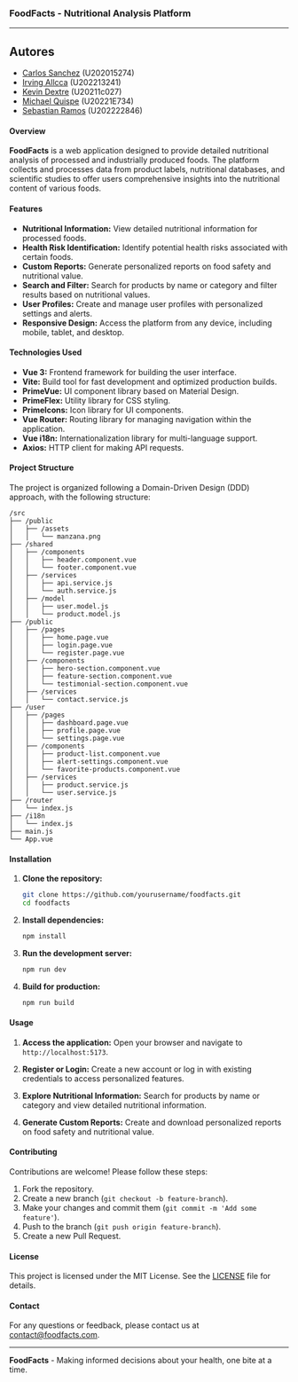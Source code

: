 ### FoodFacts - Nutritional Analysis Platform

---

## Autores

- [Carlos Sanchez](https://github.com/carlossm907) (U202015274)
- [Irving Allcca](https://github.com/Evitern07) (U202213241)
- [Kevin Dextre](https://github.com/KevinDextreMiguel) (U20211c027)
- [Michael Quispe](https://github.com/MQRF123) (U20221E734)
- [Sebastian Ramos](https://github.com/DazzliBoy) (U202222846)

#### Overview

**FoodFacts** is a web application designed to provide detailed nutritional analysis of processed and industrially produced foods. The platform collects and processes data from product labels, nutritional databases, and scientific studies to offer users comprehensive insights into the nutritional content of various foods.

#### Features

- **Nutritional Information:** View detailed nutritional information for processed foods.
- **Health Risk Identification:** Identify potential health risks associated with certain foods.
- **Custom Reports:** Generate personalized reports on food safety and nutritional value.
- **Search and Filter:** Search for products by name or category and filter results based on nutritional values.
- **User Profiles:** Create and manage user profiles with personalized settings and alerts.
- **Responsive Design:** Access the platform from any device, including mobile, tablet, and desktop.

#### Technologies Used

- **Vue 3:** Frontend framework for building the user interface.
- **Vite:** Build tool for fast development and optimized production builds.
- **PrimeVue:** UI component library based on Material Design.
- **PrimeFlex:** Utility library for CSS styling.
- **PrimeIcons:** Icon library for UI components.
- **Vue Router:** Routing library for managing navigation within the application.
- **Vue i18n:** Internationalization library for multi-language support.
- **Axios:** HTTP client for making API requests.

#### Project Structure

The project is organized following a Domain-Driven Design (DDD) approach, with the following structure:

```
/src
├── /public
│   ├── /assets
│   │   └── manzana.png
├── /shared
│   ├── /components
│   │   ├── header.component.vue
│   │   └── footer.component.vue
│   ├── /services
│   │   ├── api.service.js
│   │   └── auth.service.js
│   ├── /model
│   │   ├── user.model.js
│   │   └── product.model.js
├── /public
│   ├── /pages
│   │   ├── home.page.vue
│   │   ├── login.page.vue
│   │   └── register.page.vue
│   ├── /components
│   │   ├── hero-section.component.vue
│   │   ├── feature-section.component.vue
│   │   └── testimonial-section.component.vue
│   ├── /services
│   │   └── contact.service.js
├── /user
│   ├── /pages
│   │   ├── dashboard.page.vue
│   │   ├── profile.page.vue
│   │   └── settings.page.vue
│   ├── /components
│   │   ├── product-list.component.vue
│   │   ├── alert-settings.component.vue
│   │   └── favorite-products.component.vue
│   ├── /services
│   │   ├── product.service.js
│   │   └── user.service.js
├── /router
│   └── index.js
├── /i18n
│   └── index.js
├── main.js
└── App.vue
```

#### Installation

1. **Clone the repository:**
   ```bash
   git clone https://github.com/yourusername/foodfacts.git
   cd foodfacts
   ```

2. **Install dependencies:**
   ```bash
   npm install
   ```

3. **Run the development server:**
   ```bash
   npm run dev
   ```

4. **Build for production:**
   ```bash
   npm run build
   ```

#### Usage

1. **Access the application:**
   Open your browser and navigate to `http://localhost:5173`.

2. **Register or Login:**
   Create a new account or log in with existing credentials to access personalized features.

3. **Explore Nutritional Information:**
   Search for products by name or category and view detailed nutritional information.

4. **Generate Custom Reports:**
   Create and download personalized reports on food safety and nutritional value.

#### Contributing

Contributions are welcome! Please follow these steps:

1. Fork the repository.
2. Create a new branch (`git checkout -b feature-branch`).
3. Make your changes and commit them (`git commit -m 'Add some feature'`).
4. Push to the branch (`git push origin feature-branch`).
5. Create a new Pull Request.

#### License

This project is licensed under the MIT License. See the [LICENSE](LICENSE) file for details.

#### Contact

For any questions or feedback, please contact us at [contact@foodfacts.com](mailto:contact@foodfacts.com).

---

**FoodFacts** - Making informed decisions about your health, one bite at a time.